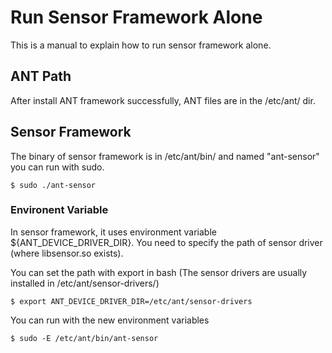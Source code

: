 # Run Sensor Framework Alone
This is a manual to explain how to run sensor framework alone.

## ANT Path
After install ANT framework successfully, ANT files are in the /etc/ant/ dir.

## Sensor Framework
The binary of sensor framework is in /etc/ant/bin/ and named "ant-sensor"
you can run with sudo.

```
$ sudo ./ant-sensor
```

### Environent Variable
In sensor framework, it uses environment variable ${ANT_DEVICE_DRIVER_DIR}.
You need to specify the path of sensor driver (where libsensor.so exists).

You can set the path with export in bash
(The sensor drivers are usually installed in /etc/ant/sensor-drivers/)

```
$ export ANT_DEVICE_DRIVER_DIR=/etc/ant/sensor-drivers
```

You can run with the new environment variables
```
$ sudo -E /etc/ant/bin/ant-sensor
```

